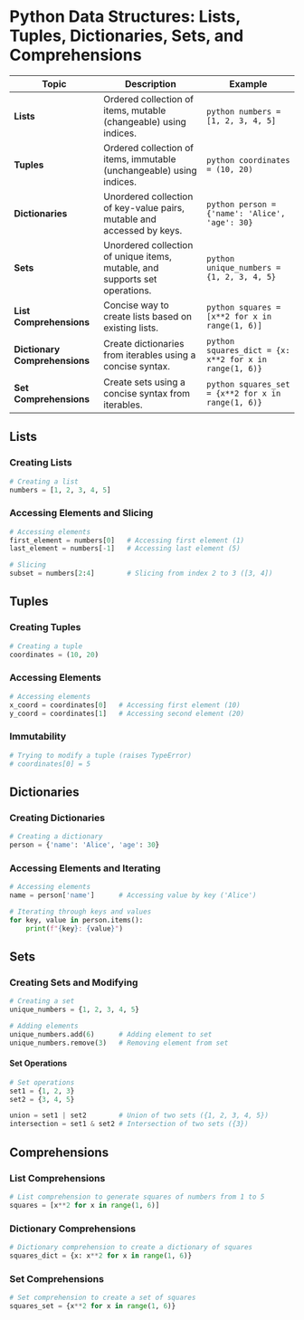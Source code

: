 # Python Data Structures: Lists, Tuples, Dictionaries, Sets, and Comprehensions

| Topic                               | Description                                                                   | Example                                               |
|-------------------------------------|-------------------------------------------------------------------------------|-------------------------------------------------------|
| **Lists**                           | Ordered collection of items, mutable (changeable) using indices.              | ```python numbers = [1, 2, 3, 4, 5] ```               |
| **Tuples**                          | Ordered collection of items, immutable (unchangeable) using indices.          | ```python coordinates = (10, 20) ```                  |
| **Dictionaries**                    | Unordered collection of key-value pairs, mutable and accessed by keys.         | ```python person = {'name': 'Alice', 'age': 30} ```   |
| **Sets**                            | Unordered collection of unique items, mutable, and supports set operations.    | ```python unique_numbers = {1, 2, 3, 4, 5} ```        |
| **List Comprehensions**             | Concise way to create lists based on existing lists.                           | ```python squares = [x**2 for x in range(1, 6)] ```   |
| **Dictionary Comprehensions**       | Create dictionaries from iterables using a concise syntax.                      | ```python squares_dict = {x: x**2 for x in range(1, 6)} ``` |
| **Set Comprehensions**              | Create sets using a concise syntax from iterables.                              | ```python squares_set = {x**2 for x in range(1, 6)} ``` |
## Lists

### Creating Lists
```python
# Creating a list
numbers = [1, 2, 3, 4, 5]
```
### Accessing Elements and Slicing
```python
# Accessing elements
first_element = numbers[0]   # Accessing first element (1)
last_element = numbers[-1]   # Accessing last element (5)

# Slicing
subset = numbers[2:4]        # Slicing from index 2 to 3 ([3, 4])
```
## Tuples

### Creating Tuples
```python
# Creating a tuple
coordinates = (10, 20)
```
### Accessing Elements
```python
# Accessing elements
x_coord = coordinates[0]   # Accessing first element (10)
y_coord = coordinates[1]   # Accessing second element (20)
```
### Immutability
```python
# Trying to modify a tuple (raises TypeError)
# coordinates[0] = 5
```

## Dictionaries

### Creating Dictionaries
```python
# Creating a dictionary
person = {'name': 'Alice', 'age': 30}
```
### Accessing Elements and Iterating
```python
# Accessing elements
name = person['name']      # Accessing value by key ('Alice')

# Iterating through keys and values
for key, value in person.items():
    print(f"{key}: {value}")
```
## Sets

### Creating Sets and Modifying
```python
# Creating a set
unique_numbers = {1, 2, 3, 4, 5}

# Adding elements
unique_numbers.add(6)      # Adding element to set
unique_numbers.remove(3)   # Removing element from set
```
#### Set Operations
```python
# Set operations
set1 = {1, 2, 3}
set2 = {3, 4, 5}

union = set1 | set2        # Union of two sets ({1, 2, 3, 4, 5})
intersection = set1 & set2 # Intersection of two sets ({3})
```
## Comprehensions
### List Comprehensions
```python
# List comprehension to generate squares of numbers from 1 to 5
squares = [x**2 for x in range(1, 6)]
```
### Dictionary Comprehensions
```python
# Dictionary comprehension to create a dictionary of squares
squares_dict = {x: x**2 for x in range(1, 6)}
```
### Set Comprehensions
```python
# Set comprehension to create a set of squares
squares_set = {x**2 for x in range(1, 6)}
```
